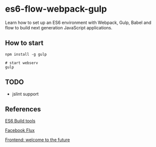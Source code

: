 # es6-flow-webpack-gulp

Learn how to set up an ES6 environment with Webpack, Gulp, Babel and flow to build next generation JavaScript applications. 

## How to start

    npm install -g gulp

    # start webserv
    gulp

## TODO

- jslint support

## References

[ES6 Build tools](https://github.com/angular-class/ES6-build-tools)

[Facebook Flux](https://github.com/facebook/flux)

[Frontend: welcome to the future](https://medium.com/@olegafx/frontend-welcome-to-the-future-91ff064884b6)